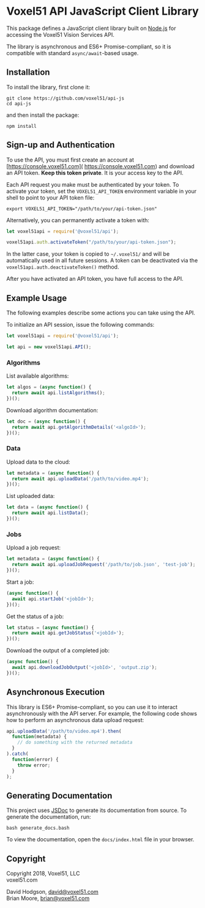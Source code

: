 # Voxel51 API JavaScript Client Library

This package defines a JavaScript client library built on
[Node.js](https://nodejs.org/en) for accessing the Voxel51 Vision Services API.

The library is asynchronous and ES6+ Promise-compliant, so it is compatible
with standard `async/await`-based usage.


## Installation

To install the library, first clone it:

```shell
git clone https://github.com/voxel51/api-js
cd api-js
```

and then install the package:

```shell
npm install
```


## Sign-up and Authentication

To use the API, you must first create an account at [https://console.voxel51.com](
https://console.voxel51.com) and download an API token.
**Keep this token private**. It is your access key to the API.

Each API request you make must be authenticated by your token. To activate your
token, set the `VOXEL51_API_TOKEN` environment variable in your shell to point
to your API token file:

```shell
export VOXEL51_API_TOKEN="/path/to/your/api-token.json"
```

Alternatively, you can permanently activate a token with:

```js
let voxel51api = require('@voxel51/api');

voxel51api.auth.activateToken("/path/to/your/api-token.json");
```

In the latter case, your token is copied to `~/.voxel51/` and will be
automatically used in all future sessions. A token can be deactivated via the
`voxel51api.auth.deactivateToken()` method.

After you have activated an API token, you have full access to the API.


## Example Usage

The following examples describe some actions you can take using the API.

To initialize an API session, issue the following commands:

```js
let voxel51api = require('@voxel51/api');

let api = new voxel51api.API();
```

### Algorithms

List available algorithms:

```js
let algos = (async function() {
  return await api.listAlgorithms();
})();
```

Download algorithm documentation:

```js
let doc = (async function() {
  return await api.getAlgorithmDetails('<algoId>');
})();
```

### Data

Upload data to the cloud:

```js
let metadata = (async function() {
  return await api.uploadData('/path/to/video.mp4');
})();
```

List uploaded data:

```js
let data = (async function() {
  return await api.listData();
})();
```

### Jobs

Upload a job request:

```js
let metadata = (async function() {
  return await api.uploadJobRequest('/path/to/job.json', 'test-job');
})();
```

Start a job:

```js
(async function() {
  await api.startJob('<jobId>');
})();
```

Get the status of a job:

```js
let status = (async function() {
  return await api.getJobStatus('<jobId>');
})();
```

Download the output of a completed job:

```js
(async function() {
  await api.downloadJobOutput('<jobId>', 'output.zip');
})();
```


## Asynchronous Execution

This library is ES6+ Promise-compliant, so you can use it to interact
asynchronously with the API server. For example, the following code shows how
to perform an asynchronous data upload request:

```js
api.uploadData('/path/to/video.mp4').then(
  function(metadata) {
    // do something with the returned metadata
  }
).catch(
  function(error) {
    throw error;
  }
);
```


## Generating Documentation

This project uses [JSDoc](https://github.com/jsdoc3/jsdoc) to generate its
documentation from source. To generate the documentation, run:

```shell
bash generate_docs.bash
```

To view the documentation, open the `docs/index.html` file in your browser.


## Copyright

Copyright 2018, Voxel51, LLC<br>
voxel51.com

David Hodgson, david@voxel51.com<br>
Brian Moore, brian@voxel51.com
